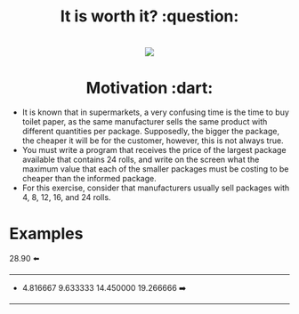 <h1 align="center">
It is worth it? :question:
</h1>

<h1 align="center">
<img src=https://image.freepik.com/fotos-gratis/pilha-de-rolos-de-papel-higienico_53876-95020.jpg>
</h1>

<h1 align="center"> 
	Motivation :dart:	
</h1>

* It is known that in supermarkets, a very confusing time is the time to buy toilet paper, as the same manufacturer sells the same product with different quantities per package. Supposedly, the bigger the package, the cheaper it will be for the customer, however, this is not always true.
* You must write a program that receives the price of the largest package available that contains 24 rolls, and write on the screen what the maximum value that each of the smaller packages must be costing to be cheaper than the informed package.
* For this exercise, consider that manufacturers usually sell packages with 4, 8, 12, 16, and 24 rolls.


# Examples

>>>>>>

28.90 :arrow_left:

--------------------------


* 4.816667 9.633333 14.450000 19.266666  :arrow_right:
--------------------------
